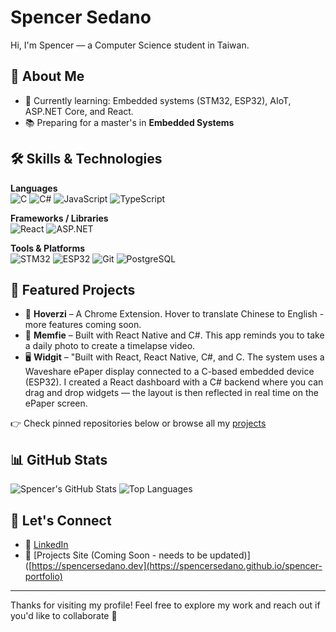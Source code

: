 # Spencer Sedano

Hi, I'm Spencer — a Computer Science student in Taiwan.

## 🚀 About Me

- 🔭 Currently learning: Embedded systems (STM32, ESP32), AIoT, ASP.NET Core, and React. 
- 📚 Preparing for a master's in **Embedded Systems**

## 🛠️ Skills & Technologies

**Languages**  
![C](https://img.shields.io/badge/C-00599C?style=flat&logo=c&logoColor=white)
![C#](https://img.shields.io/badge/C%23-239120?style=flat&logo=c-sharp&logoColor=white)
![JavaScript](https://img.shields.io/badge/JavaScript-F7DF1E?style=flat&logo=javascript&logoColor=black)
![TypeScript](https://img.shields.io/badge/TypeScript-007ACC?style=flat&logo=typescript&logoColor=white)

**Frameworks / Libraries**  
![React](https://img.shields.io/badge/React-61DAFB?style=flat&logo=react&logoColor=black)
![ASP.NET](https://img.shields.io/badge/ASP.NET-512BD4?style=flat&logo=.net&logoColor=white)

**Tools & Platforms**  
![STM32](https://img.shields.io/badge/STM32-03234B?style=flat&logo=STMicroelectronics&logoColor=white)
![ESP32](https://img.shields.io/badge/ESP32-000000?style=flat&logo=espressif&logoColor=white)
![Git](https://img.shields.io/badge/Git-F05032?style=flat&logo=git&logoColor=white)
![PostgreSQL](https://img.shields.io/badge/PostgreSQL-336791?style=flat&logo=postgresql&logoColor=white)

## 📂 Featured Projects

- 🧠 **Hoverzi** – A Chrome Extension. Hover to translate Chinese to English - more features coming soon.
- 📸 **Memfie** – Built with React Native and C#. This app reminds you to take a daily photo to create a timelapse video.   
- 🖥️ **Widgit** – "Built with React, React Native, C#, and C. The system uses a Waveshare ePaper display connected to a C-based embedded device (ESP32). I created a React dashboard with a C# backend where you can drag and drop widgets — the layout is then reflected in real time on the ePaper screen.


👉 Check pinned repositories below or browse all my [projects](https://github.com/SpencerSedano?tab=repositories)

## 📊 GitHub Stats

![Spencer's GitHub Stats](https://github-readme-stats.vercel.app/api?username=SpencerSedano&show_icons=true&theme=tokyonight)
![Top Languages](https://github-readme-stats.vercel.app/api/top-langs/?username=SpencerSedano&layout=compact&theme=tokyonight)

## 🤝 Let's Connect

- 💼 [LinkedIn](https://www.linkedin.com/in/spencersedano/)
- 🧠 [Projects Site (Coming Soon - needs to be updated)]([https://spencersedano.dev](https://spencersedano.github.io/spencer-portfolio)

---

Thanks for visiting my profile! Feel free to explore my work and reach out if you'd like to collaborate 🚀


<!--
**SpencerSedano/SpencerSedano** is a ✨ _special_ ✨ repository because its `README.md` (this file) appears on your GitHub profile.

Here are some ideas to get you started:

- 🔭 I’m currently working on ...
- 🌱 I’m currently learning ...
- 👯 I’m looking to collaborate on ...
- 🤔 I’m looking for help with ...
- 💬 Ask me about ...
- 📫 How to reach me: ...
- 😄 Pronouns: ...
- ⚡ Fun fact: ...
-->
